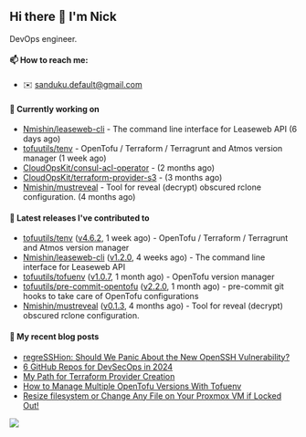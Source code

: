## Hi there 👋 I'm Nick

DevOps engineer.

#### 📫 How to reach me:

- ✉️ sanduku.default@gmail.com

#### 👷 Currently working on


- [Nmishin/leaseweb-cli](https://github.com/Nmishin/leaseweb-cli) - The command line interface for Leaseweb API (6 days ago)
- [tofuutils/tenv](https://github.com/tofuutils/tenv) - OpenTofu / Terraform / Terragrunt and Atmos version manager (1 week ago)
- [CloudOpsKit/consul-acl-operator](https://github.com/CloudOpsKit/consul-acl-operator) -  (2 months ago)
- [CloudOpsKit/terraform-provider-s3](https://github.com/CloudOpsKit/terraform-provider-s3) -  (3 months ago)
- [Nmishin/mustreveal](https://github.com/Nmishin/mustreveal) - Tool for reveal (decrypt) obscured rclone configuration. (4 months ago)

#### 🔭 Latest releases I've contributed to

- [tofuutils/tenv](https://github.com/tofuutils/tenv) ([v4.6.2](https://github.com/tofuutils/tenv/releases/tag/v4.6.2), 1 week ago) - OpenTofu / Terraform / Terragrunt and Atmos version manager
- [Nmishin/leaseweb-cli](https://github.com/Nmishin/leaseweb-cli) ([v1.2.0](https://github.com/Nmishin/leaseweb-cli/releases/tag/v1.2.0), 4 weeks ago) - The command line interface for Leaseweb API
- [tofuutils/tofuenv](https://github.com/tofuutils/tofuenv) ([v1.0.7](https://github.com/tofuutils/tofuenv/releases/tag/v1.0.7), 1 month ago) - OpenTofu version manager
- [tofuutils/pre-commit-opentofu](https://github.com/tofuutils/pre-commit-opentofu) ([v2.2.0](https://github.com/tofuutils/pre-commit-opentofu/releases/tag/v2.2.0), 1 month ago) - pre-commit git hooks to take care of OpenTofu configurations
- [Nmishin/mustreveal](https://github.com/Nmishin/mustreveal) ([v0.1.3](https://github.com/Nmishin/mustreveal/releases/tag/v0.1.3), 4 months ago) - Tool for reveal (decrypt) obscured rclone configuration.

#### 📜 My recent blog posts
- [regreSSHion: Should We Panic About the New OpenSSH Vulnerability?](https://dzone.com/articles/what-is-the-regresshion-vulnerability)
- [6 GitHub Repos for DevSecOps in 2024](https://hackernoon.com/6-github-repos-for-devsecops-in-2024)
- [My Path for Terraform Provider Creation](https://hackernoon.com/my-path-for-terraform-provider-creation)
- [How to Manage Multiple OpenTofu Versions With Tofuenv](https://hackernoon.com/how-to-manage-multiple-opentofu-versions-with-tofuenv)
- [Resize filesystem or Change Any File on Your Proxmox VM if Locked Out!](https://hackernoon.com/resize-filesystem-or-change-any-file-on-your-proxmox-vm-if-locked-out)

![](https://komarev.com/ghpvc/?username=Nmishin&color=green)
